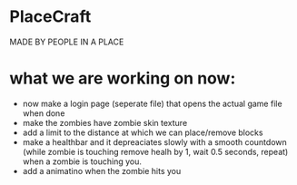 # PlaceCraft
MADE BY PEOPLE IN A PLACE 

# what we are working on now:
- now make a login page (seperate file) that opens the actual game file when done
- make the zombies have zombie skin texture
- add a limit to the distance at which we can place/remove blocks
- make a healthbar and it depreaciates slowly with a smooth countdown (while zombie is touching remove healh by 1, wait 0.5 seconds, repeat) when a zombie is touching you.
- add a animatino when the zombie hits you
